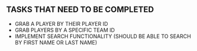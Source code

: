 ## TASKS THAT NEED TO BE COMPLETED
- GRAB A PLAYER BY THEIR PLAYER ID 
- GRAB PLAYERS BY A SPECIFIC TEAM ID
- IMPLEMENT SEARCH FUNCTIONALITY (SHOULD BE ABLE TO SEARCH BY FIRST NAME OR LAST NAME)